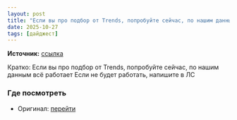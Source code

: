```yaml
---
layout: post
title: "Если вы про подбор от Trends, попробуйте сейчас, по нашим данным всё работаетЕсли не будет раб [...]"
date: 2025-10-27
tags: [дайджест]
---
```


**Источник:** [ссылка](https://t.me/StockSubmitter/154406)

Кратко: Если вы про подбор от Trends, попробуйте сейчас, по нашим данным всё работает
Если не будет работать, напишите в ЛС

### Где посмотреть
- Оригинал: [перейти]({link})
